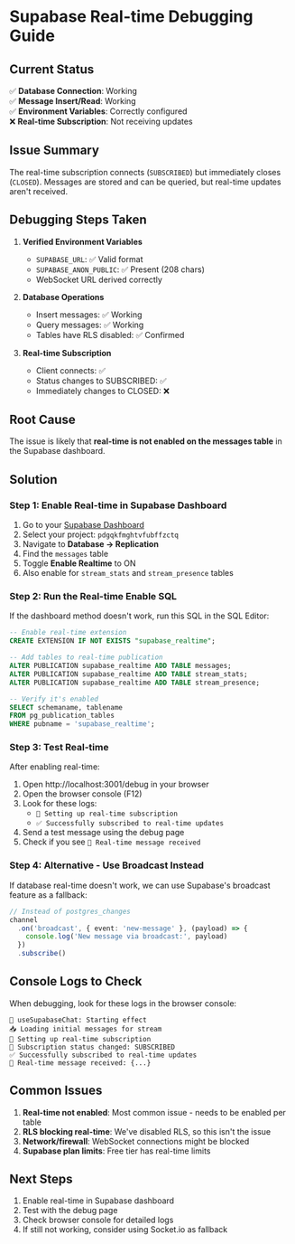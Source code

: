 # Supabase Real-time Debugging Guide

## Current Status

✅ **Database Connection**: Working  
✅ **Message Insert/Read**: Working  
✅ **Environment Variables**: Correctly configured  
❌ **Real-time Subscription**: Not receiving updates  

## Issue Summary

The real-time subscription connects (`SUBSCRIBED`) but immediately closes (`CLOSED`). Messages are stored and can be queried, but real-time updates aren't received.

## Debugging Steps Taken

1. **Verified Environment Variables**
   - `SUPABASE_URL`: ✅ Valid format
   - `SUPABASE_ANON_PUBLIC`: ✅ Present (208 chars)
   - WebSocket URL derived correctly

2. **Database Operations**
   - Insert messages: ✅ Working
   - Query messages: ✅ Working
   - Tables have RLS disabled: ✅ Confirmed

3. **Real-time Subscription**
   - Client connects: ✅
   - Status changes to SUBSCRIBED: ✅
   - Immediately changes to CLOSED: ❌

## Root Cause

The issue is likely that **real-time is not enabled on the messages table** in the Supabase dashboard.

## Solution

### Step 1: Enable Real-time in Supabase Dashboard

1. Go to your [Supabase Dashboard](https://supabase.com/dashboard)
2. Select your project: `pdgqkfmghtvfubffzctq`
3. Navigate to **Database → Replication**
4. Find the `messages` table
5. Toggle **Enable Realtime** to ON
6. Also enable for `stream_stats` and `stream_presence` tables

### Step 2: Run the Real-time Enable SQL

If the dashboard method doesn't work, run this SQL in the SQL Editor:

```sql
-- Enable real-time extension
CREATE EXTENSION IF NOT EXISTS "supabase_realtime";

-- Add tables to real-time publication
ALTER PUBLICATION supabase_realtime ADD TABLE messages;
ALTER PUBLICATION supabase_realtime ADD TABLE stream_stats;
ALTER PUBLICATION supabase_realtime ADD TABLE stream_presence;

-- Verify it's enabled
SELECT schemaname, tablename 
FROM pg_publication_tables 
WHERE pubname = 'supabase_realtime';
```

### Step 3: Test Real-time

After enabling real-time:

1. Open http://localhost:3001/debug in your browser
2. Open the browser console (F12)
3. Look for these logs:
   - `🔌 Setting up real-time subscription`
   - `✅ Successfully subscribed to real-time updates`
4. Send a test message using the debug page
5. Check if you see `📨 Real-time message received`

### Step 4: Alternative - Use Broadcast Instead

If database real-time doesn't work, we can use Supabase's broadcast feature as a fallback:

```typescript
// Instead of postgres_changes
channel
  .on('broadcast', { event: 'new-message' }, (payload) => {
    console.log('New message via broadcast:', payload)
  })
  .subscribe()
```

## Console Logs to Check

When debugging, look for these logs in the browser console:

```
🔄 useSupabaseChat: Starting effect
📥 Loading initial messages for stream
🔌 Setting up real-time subscription
🔌 Subscription status changed: SUBSCRIBED
✅ Successfully subscribed to real-time updates
📨 Real-time message received: {...}
```

## Common Issues

1. **Real-time not enabled**: Most common issue - needs to be enabled per table
2. **RLS blocking real-time**: We've disabled RLS, so this isn't the issue
3. **Network/firewall**: WebSocket connections might be blocked
4. **Supabase plan limits**: Free tier has real-time limits

## Next Steps

1. Enable real-time in Supabase dashboard
2. Test with the debug page
3. Check browser console for detailed logs
4. If still not working, consider using Socket.io as fallback
